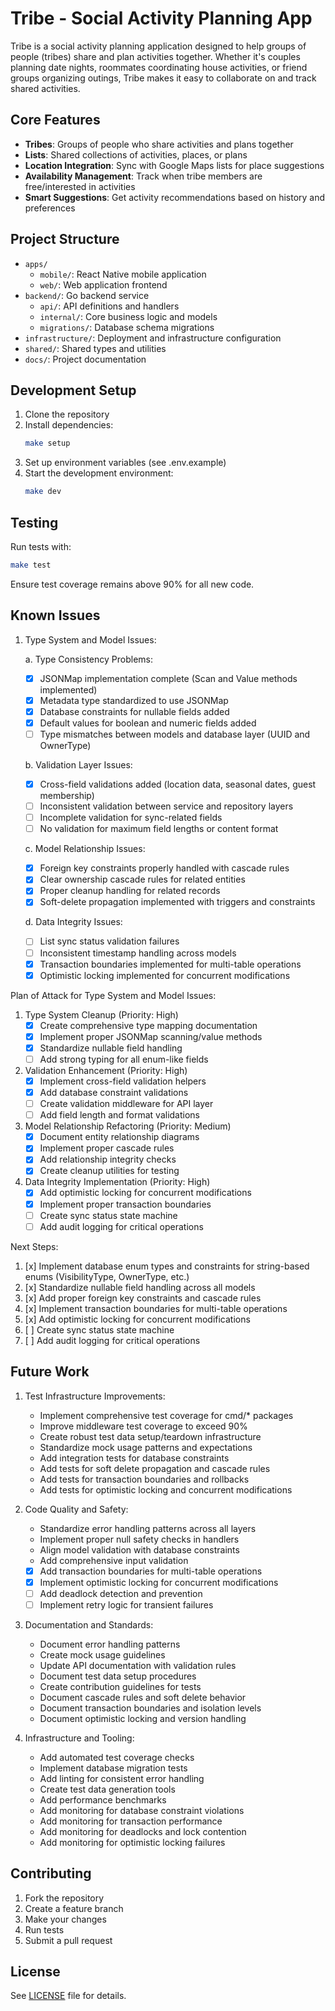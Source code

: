 # Tribe - Social Activity Planning App

Tribe is a social activity planning application designed to help groups of people (tribes) share and plan activities together. Whether it's couples planning date nights, roommates coordinating house activities, or friend groups organizing outings, Tribe makes it easy to collaborate on and track shared activities.

## Core Features

- **Tribes**: Groups of people who share activities and plans together
- **Lists**: Shared collections of activities, places, or plans
- **Location Integration**: Sync with Google Maps lists for place suggestions
- **Availability Management**: Track when tribe members are free/interested in activities
- **Smart Suggestions**: Get activity recommendations based on history and preferences

## Project Structure

- `apps/`
  - `mobile/`: React Native mobile application
  - `web/`: Web application frontend
- `backend/`: Go backend service
  - `api/`: API definitions and handlers
  - `internal/`: Core business logic and models
  - `migrations/`: Database schema migrations
- `infrastructure/`: Deployment and infrastructure configuration
- `shared/`: Shared types and utilities
- `docs/`: Project documentation

## Development Setup

1. Clone the repository
2. Install dependencies:
   ```bash
   make setup
   ```
3. Set up environment variables (see .env.example)
4. Start the development environment:
   ```bash
   make dev
   ```

## Testing

Run tests with:
```bash
make test
```

Ensure test coverage remains above 90% for all new code.

## Known Issues

1. Type System and Model Issues:
   
   a. Type Consistency Problems:
   - [x] JSONMap implementation complete (Scan and Value methods implemented)
   - [x] Metadata type standardized to use JSONMap
   - [x] Database constraints for nullable fields added
   - [x] Default values for boolean and numeric fields added
   - [ ] Type mismatches between models and database layer (UUID and OwnerType)
   
   b. Validation Layer Issues:
   - [x] Cross-field validations added (location data, seasonal dates, guest membership)
   - [ ] Inconsistent validation between service and repository layers
   - [ ] Incomplete validation for sync-related fields
   - [ ] No validation for maximum field lengths or content format
   
   c. Model Relationship Issues:
   - [x] Foreign key constraints properly handled with cascade rules
   - [x] Clear ownership cascade rules for related entities
   - [x] Proper cleanup handling for related records
   - [x] Soft-delete propagation implemented with triggers and constraints

   d. Data Integrity Issues:
   - [ ] List sync status validation failures
   - [ ] Inconsistent timestamp handling across models
   - [x] Transaction boundaries implemented for multi-table operations
   - [x] Optimistic locking implemented for concurrent modifications

Plan of Attack for Type System and Model Issues:

1. Type System Cleanup (Priority: High)
   - [x] Create comprehensive type mapping documentation
   - [x] Implement proper JSONMap scanning/value methods
   - [x] Standardize nullable field handling
   - [ ] Add strong typing for all enum-like fields

2. Validation Enhancement (Priority: High)
   - [x] Implement cross-field validation helpers
   - [x] Add database constraint validations
   - [ ] Create validation middleware for API layer
   - [ ] Add field length and format validations

3. Model Relationship Refactoring (Priority: Medium)
   - [x] Document entity relationship diagrams
   - [x] Implement proper cascade rules
   - [x] Add relationship integrity checks
   - [x] Create cleanup utilities for testing

4. Data Integrity Implementation (Priority: High)
   - [x] Add optimistic locking for concurrent modifications
   - [x] Implement proper transaction boundaries
   - [ ] Create sync status state machine
   - [ ] Add audit logging for critical operations

Next Steps:
1. [x] Implement database enum types and constraints for string-based enums (VisibilityType, OwnerType, etc.)
2. [x] Standardize nullable field handling across all models
3. [x] Add proper foreign key constraints and cascade rules
4. [x] Implement transaction boundaries for multi-table operations
5. [x] Add optimistic locking for concurrent modifications
6. [ ] Create sync status state machine
7. [ ] Add audit logging for critical operations

## Future Work

1. Test Infrastructure Improvements:
   - Implement comprehensive test coverage for cmd/* packages
   - Improve middleware test coverage to exceed 90%
   - Create robust test data setup/teardown infrastructure
   - Standardize mock usage patterns and expectations
   - Add integration tests for database constraints
   - Add tests for soft delete propagation and cascade rules
   - Add tests for transaction boundaries and rollbacks
   - Add tests for optimistic locking and concurrent modifications

2. Code Quality and Safety:
   - Standardize error handling patterns across all layers
   - Implement proper null safety checks in handlers
   - Align model validation with database constraints
   - Add comprehensive input validation
   - [x] Add transaction boundaries for multi-table operations
   - [x] Implement optimistic locking for concurrent modifications
   - [ ] Add deadlock detection and prevention
   - [ ] Implement retry logic for transient failures

3. Documentation and Standards:
   - Document error handling patterns
   - Create mock usage guidelines
   - Update API documentation with validation rules
   - Document test data setup procedures
   - Create contribution guidelines for tests
   - Document cascade rules and soft delete behavior
   - Document transaction boundaries and isolation levels
   - Document optimistic locking and version handling

4. Infrastructure and Tooling:
   - Add automated test coverage checks
   - Implement database migration tests
   - Add linting for consistent error handling
   - Create test data generation tools
   - Add performance benchmarks
   - Add monitoring for database constraint violations
   - Add monitoring for transaction performance
   - Add monitoring for deadlocks and lock contention
   - Add monitoring for optimistic locking failures

## Contributing

1. Fork the repository
2. Create a feature branch
3. Make your changes
4. Run tests
5. Submit a pull request

## License

See [LICENSE](LICENSE) file for details. 